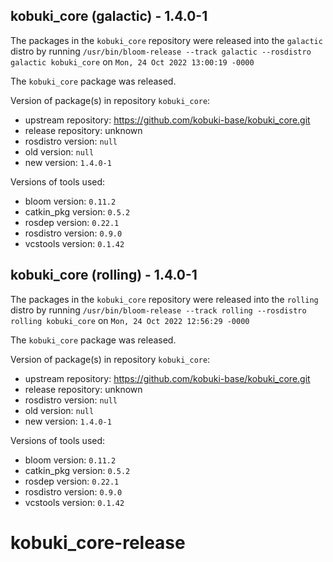 ## kobuki_core (galactic) - 1.4.0-1

The packages in the `kobuki_core` repository were released into the `galactic` distro by running `/usr/bin/bloom-release --track galactic --rosdistro galactic kobuki_core` on `Mon, 24 Oct 2022 13:00:19 -0000`

The `kobuki_core` package was released.

Version of package(s) in repository `kobuki_core`:

- upstream repository: https://github.com/kobuki-base/kobuki_core.git
- release repository: unknown
- rosdistro version: `null`
- old version: `null`
- new version: `1.4.0-1`

Versions of tools used:

- bloom version: `0.11.2`
- catkin_pkg version: `0.5.2`
- rosdep version: `0.22.1`
- rosdistro version: `0.9.0`
- vcstools version: `0.1.42`


## kobuki_core (rolling) - 1.4.0-1

The packages in the `kobuki_core` repository were released into the `rolling` distro by running `/usr/bin/bloom-release --track rolling --rosdistro rolling kobuki_core` on `Mon, 24 Oct 2022 12:56:29 -0000`

The `kobuki_core` package was released.

Version of package(s) in repository `kobuki_core`:

- upstream repository: https://github.com/kobuki-base/kobuki_core.git
- release repository: unknown
- rosdistro version: `null`
- old version: `null`
- new version: `1.4.0-1`

Versions of tools used:

- bloom version: `0.11.2`
- catkin_pkg version: `0.5.2`
- rosdep version: `0.22.1`
- rosdistro version: `0.9.0`
- vcstools version: `0.1.42`


# kobuki_core-release
